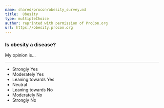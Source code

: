 ```yaml
---
name: shared/procon/obesity_survey.md
title:  Obesity 
type: multipleChoice
author: reprinted with permission of ProCon.org
url: https://obesity.procon.org 
---
```


###  Is obesity a disease?

My opinion is...

---

- Strongly Yes
- Moderately Yes
- Leaning towards Yes
- Neutral
- Leaning towards No
- Moderately No
- Strongly No

